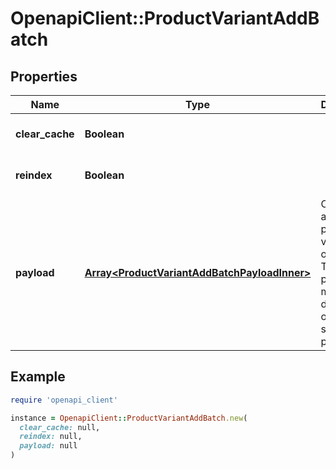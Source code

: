 # OpenapiClient::ProductVariantAddBatch

## Properties

| Name | Type | Description | Notes |
| ---- | ---- | ----------- | ----- |
| **clear_cache** | **Boolean** |  | [optional][default to false] |
| **reindex** | **Boolean** |  | [optional][default to false] |
| **payload** | [**Array&lt;ProductVariantAddBatchPayloadInner&gt;**](ProductVariantAddBatchPayloadInner.md) | Contains an array of product variants objects. The list of properties may vary depending on the specific platform. |  |

## Example

```ruby
require 'openapi_client'

instance = OpenapiClient::ProductVariantAddBatch.new(
  clear_cache: null,
  reindex: null,
  payload: null
)
```

